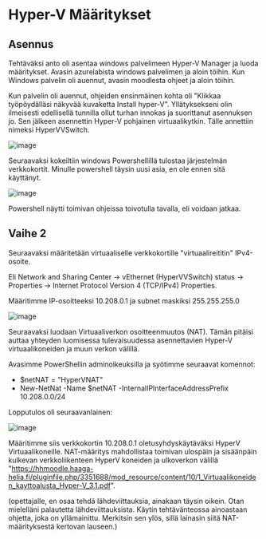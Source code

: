 # Hyper-V Määritykset

## Asennus

Tehtäväksi anto oli asentaa windows palvelimeen Hyper-V Manager ja luoda määritykset.
Avasin azurelabista windows palvelimen ja aloin töihin. Kun Windows palvelin oli auennut, avasin moodlesta ohjeet ja aloin töihin.

Kun palvelin oli auennut, ohjeiden ensinmäinen kohta oli "Klikkaa työpöydälläsi näkyvää kuvaketta Install hyper-V". Yllätyksekseni olin ilmeisesti edellisellä tunnilla ollut turhan innokas ja suorittanut asennuksen jo.
Sen jälkeen asennettin Hyper-V pohjainen virtuaalikytkin. Tälle annettiin nimeksi HyperVVSwitch. 

![image](https://github.com/bgz859/windows-palvelimet/assets/143337738/0e302e3f-c8bf-42e9-9c2c-f77d281e3a91)

Seuraavaksi kokeiltiin windows Powershellillä tulostaa järjestelmän verkkokortit. Minulle powershell täysin uusi asia, en ole ennen sitä käyttänyt.

![image](https://github.com/bgz859/windows-palvelimet/assets/143337738/11c931c0-b88d-410f-a935-3f6bd3ac7a69)

Powershell näytti toimivan ohjeissa toivotulla tavalla, eli voidaan jatkaa.

## Vaihe 2

Seuraavaksi määritetään virtuaaliselle verkkokortille "virtuaalireititin" IPv4-osoite.

Eli Network and Sharing Center -> vEthernet (HyperVVSwitch) status -> Properties -> Internet Protocol Version 4 (TCP/IPv4) Properties.

Määritimme IP-osoitteeksi 10.208.0.1 ja subnet maskiksi 255.255.255.0

![image](https://github.com/bgz859/windows-palvelimet/assets/143337738/8ba62209-4197-441e-93e1-ffb8a72a03ba)

Seuraavaksi luodaan Virtuaaliverkon osoitteenmuutos (NAT). Tämän pitäisi auttaa yhteyden luomisessa tulevaisuudessa asennettavien Hyper-V virtuaalikoneiden ja muun verkon välillä.

Avasimme PowerShellin adminoikeuksilla ja syötimme seuraavat komennot:
- $netNAT = "HyperVNAT"
- New-NetNat -Name $netNAT -InternalIPInterfaceAddressPrefix 10.208.0.0/24

Lopputulos oli seuraavanlainen:

![image](https://github.com/bgz859/windows-palvelimet/assets/143337738/867746f4-73ed-4f84-a9f3-3982d27137ff)

Määritimme siis verkkokortin 10.208.0.1 oletusyhdyskäytäväksi HyperV Virtuaalikoneille. NAT-määritys mahdollistaa toimivan ulospäin ja sisäänpäin kulkevan verkkoliikenteen HyperV koneiden ja ulkoverkon välillä "https://hhmoodle.haaga-helia.fi/pluginfile.php/3351688/mod_resource/content/10/1_Virtuaalikoneiden_kayttoalusta_Hyper-V_3.1.pdf".

(opettajalle, en osaa tehdä lähdeviittauksia, ainakaan täysin oikein. Otan mielelläni palautetta lähdeviittauksista. Käytin tehtävänteossa ainoastaan ohjetta, joka on yllämainittu. Merkitsin sen ylös, sillä lainasin siitä NAT-määrityksestä kertovan lauseen.)
